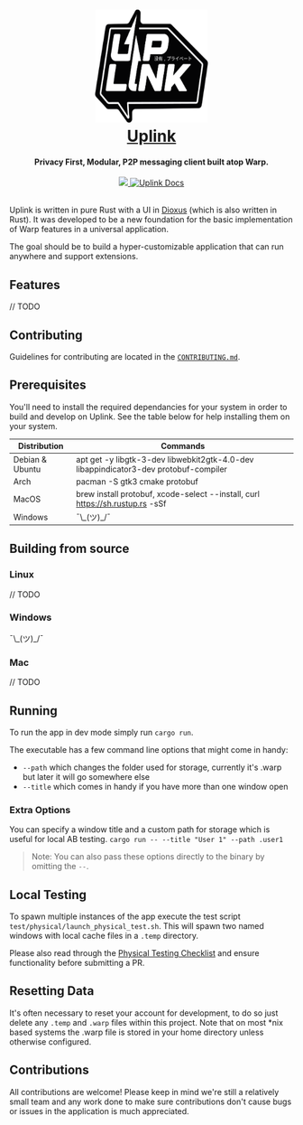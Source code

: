 
<h1 align="center">
  <a href="https://satellite.im" target="_blank">
  <img src="extra/images/logo.png" width=200 height=200/><br>
  Uplink
  </a>
</h1>

<h4 align="center">Privacy First, Modular, P2P messaging client built atop Warp.</h4>

<div align="center">
  <a href="https://github.com/satellite-im/Uplink/actions/workflows/ci.yml" target="_blank">
    <img src="https://github.com/satellite-im/Uplink/actions/workflows/ci.yml/badge.svg" />
  </a>
  <a href="https://satellite.wiki" target="_blank">
      <img src="https://img.shields.io/static/v1?label=Docs&message=satellite.wiki&color=blue" alt="Uplink Docs">
  </a>
</div>
<br/>

Uplink is written in pure Rust with a UI in [Dioxus](https://github.com/DioxusLabs) (which is also written in Rust). It was developed to be a new foundation for the basic implementation of Warp features in a universal application.

The goal should be to build a hyper-customizable application that can run anywhere and support extensions.

## Features

// TODO

## Contributing

Guidelines for contributing are located in the [`CONTRIBUTING.md`](CONTRIBUTING.md).

## Prerequisites

You'll need to install the required dependancies for your system in order to build and develop on Uplink. See the table below for help installing them on your system.

|Distribution|Commands|
|--|--|
|Debian & Ubuntu|apt get -y libgtk-3-dev  libwebkit2gtk-4.0-dev libappindicator3-dev protobuf-compiler|
|Arch|pacman -S gtk3 cmake protobuf|
|MacOS|brew install protobuf, xcode-select --install, curl https://sh.rustup.rs -sSf | sh -s -- -y|
|Windows|¯\\\_(ツ)\_/¯|

## Building from source

### Linux
// TODO
### Windows
¯\\\_(ツ)\_/¯

### Mac
// TODO

## Running

To run the app in dev mode simply run `cargo run`.

The executable has a few command line options that might come in handy:

- `--path` which changes the folder used for storage, currently it's .warp but later it will go somewhere else
- `--title` which comes in handy if you have more than one window open

### Extra Options

You can specify a window title and a custom path for storage which is useful for local AB testing.
`cargo run -- --title "User 1" --path .user1`
> Note: You can also pass these options directly to the binary by omitting the `--`.

## Local Testing

To spawn multiple instances of the app execute the test script `test/physical/launch_physical_test.sh`. This will spawn two named windows with local cache files in a `.temp` directory.

Please also read through the [Physical Testing Checklist](https://github.com/Satellite-im/Uplink/blob/dev/test/CHECKLIST.md) and ensure functionality before submitting a PR.

## Resetting Data

It's often necessary to reset your account for development, to do so just delete any `.temp` and `.warp` files within this project. Note that on most *nix based systems the .warp file is stored in your home directory unless otherwise configured.

## Contributions

All contributions are welcome! Please keep in mind we're still a relatively small team and any work done to make sure contributions don't cause bugs or issues in the application is much appreciated.
